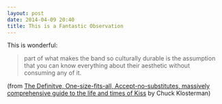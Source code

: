 ```yaml
---
layout: post
date: 2014-04-09 20:40
title: This is a Fantastic Observation
---
```


This is wonderful:

> part of what makes the band so culturally durable is the assumption that you can know everything about their aesthetic without consuming any of it.  

(from [The Definitve, One-size-fits-all, Accept-no-substitutes, massively comprehensive guide to the life and times of Kiss](http://grantland.com/chuck-klosterman-kiss-hall-of-fame/) by Chuck Klosterman)
